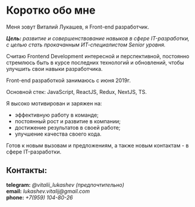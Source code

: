 # Коротко обо мне

Меня зовут Виталий Лукашев, я Front-end разработчик.

**_Цель:_** _развитие и совершенствование навыков в сфере IT-разработки, с целью стать прокачанным ИТ-специалистом Senior уровня._

Считаю Frontend Development интересной и перспективной, постоянно стремлюсь быть в курсе последних технологий и обновлений, чтобы улучшить свои навыки разработчика.

Front-end разработкой занимаюсь с июня 2019г.

Основной стек: JavaScript, ReactJS, Redux, NextJS, TS.

Я высоко мотивирован и заряжен на:

- эффективную работу в команде;
- постоянный рост и развитие в компании;
- достижение результатов в своей работе;
- улучшение качества своего кода.

Готов к новым вызовам и предложениям, а также новым контактам - в сфере IT-разработки.

## Контакты:
__telegram:__ _@vitalii_lukashev (предпочтительно)_\
__email:__ _lukashev.vitalij@gmail.com_\
__phone:__ _+7(959) 104-80-26_
